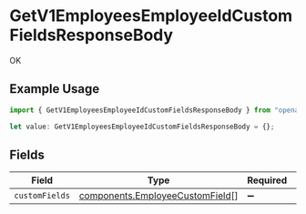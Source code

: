 # GetV1EmployeesEmployeeIdCustomFieldsResponseBody

OK

## Example Usage

```typescript
import { GetV1EmployeesEmployeeIdCustomFieldsResponseBody } from "openapi/models/operations";

let value: GetV1EmployeesEmployeeIdCustomFieldsResponseBody = {};
```

## Fields

| Field                                                                              | Type                                                                               | Required                                                                           | Description                                                                        |
| ---------------------------------------------------------------------------------- | ---------------------------------------------------------------------------------- | ---------------------------------------------------------------------------------- | ---------------------------------------------------------------------------------- |
| `customFields`                                                                     | [components.EmployeeCustomField](../../models/components/employeecustomfield.md)[] | :heavy_minus_sign:                                                                 | N/A                                                                                |